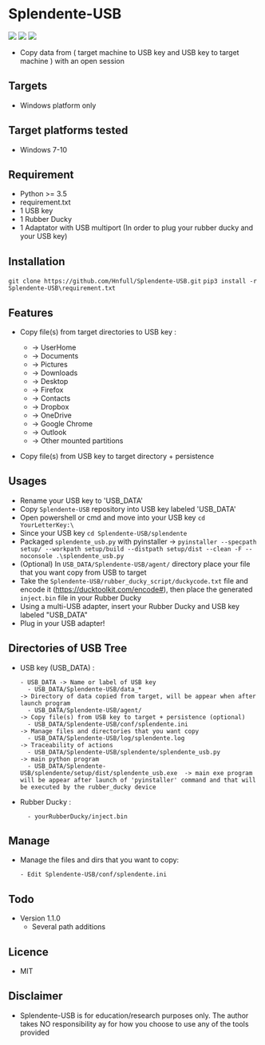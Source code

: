 # Splendente-USB

![](https://img.shields.io/badge/Python-3.6-blue.svg)
![](https://img.shields.io/badge/Version-1.0.3-green.svg)
![](https://img.shields.io/badge/Licence-MIT-red.svg)

- Copy data from ( target machine to USB key and USB key to target machine ) with an open session

## Targets
- Windows platform only

## Target platforms tested
- Windows 7-10

## Requirement
- Python >= 3.5
- requirement.txt
- 1 USB key
- 1 Rubber Ducky
- 1 Adaptator with USB multiport (In order to plug your rubber ducky and your USB key)

## Installation
`git clone https://github.com/Hnfull/Splendente-USB.git`
`pip3 install -r Splendente-USB\requirement.txt`

## Features
- Copy file(s) from target directories to USB key : 
  - -> UserHome
  - -> Documents 
  - -> Pictures
  - -> Downloads
  - -> Desktop
  - -> Firefox
  - -> Contacts
  - -> Dropbox
  - -> OneDrive
  - -> Google Chrome
  - -> Outlook
  - -> Other mounted partitions 
  
- Copy file(s) from USB key to target directory + persistence

## Usages
- Rename your USB key to 'USB_DATA'
- Copy `Splendente-USB` repository into USB key labeled 'USB_DATA'
- Open powershell or cmd and move into your USB key `cd YourLetterKey:\`
- Since your USB key `cd Splendente-USB/splendente`
- Packaged  `splendente_usb.py` with pyinstaller -> `pyinstaller --specpath setup/ --workpath setup/build --distpath setup/dist --clean -F --noconsole .\splendente_usb.py`
- (Optional) In `USB_DATA/Splendente-USB/agent/` directory place your file that you want copy from USB to target
- Take the `Splendente-USB/rubber_ducky_script/duckycode.txt` file and encode it (https://ducktoolkit.com/encode#), then place the generated `inject.bin` file in your Rubber Ducky
- Using a multi-USB adapter, insert your Rubber Ducky and USB key labeled "USB_DATA"
- Plug in your USB adapter!

## Directories of USB Tree 
- USB key (USB_DATA) :
  ```
  - USB_DATA -> Name or label of USB key
    - USB_DATA/Splendente-USB/data_*                                    -> Directory of data copied from target, will be appear when after launch program
    - USB_DATA/Splendente-USB/agent/                                    -> Copy file(s) from USB key to target + persistence (optional)
    - USB_DATA/Splendente-USB/conf/splendente.ini                       -> Manage files and directories that you want copy
    - USB_DATA/Splendente-USB/log/splendente.log                        -> Traceability of actions
    - USB_DATA/Splendente-USB/splendente/splendente_usb.py              -> main python program
    - USB_DATA/Splendente-USB/splendente/setup/dist/splendente_usb.exe  -> main exe program will be appear after launch of 'pyinstaller' command and that will be executed by the rubber_ducky device   
   ```
    
- Rubber Ducky :
  ```
    - yourRubberDucky/inject.bin
  ```
    
## Manage 
- Manage the files and dirs that you want to copy:
  ```
  - Edit Splendente-USB/conf/splendente.ini
  ```
  
## Todo
- Version 1.1.0
  - Several path additions

## Licence
- MIT

## Disclaimer
- Splendente-USB is for education/research purposes only. The author takes NO responsibility ay for how you choose to use any of the tools provided
